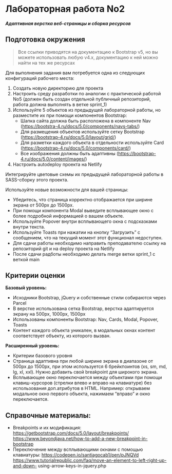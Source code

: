 # Лабораторная работа No2

##### Адаптивная верстка веб-страницы и сборка ресурсов

## Подготовка окружения

> Все ссылки приводятся на документацию к Bootstrap v5, но вы можете использовать любую v4.x, документацию к ней можно найти на тех же ресурсах

Для выполнения задания вам потребуется одна из следующих конфигураций рабочего места:

1.  Создать новую директорию для проекта
2.  Настроить среду разработки по аналогии с практической работой No5 (должен быть создан отдельной публичный репозиторий, работа должна выполнять в ветке sprint_1)
3.  Используйте 5 объектов из предыдущей лабораторной работы, но разместите их при помощи компонентов Bootstrap:
    - Шапка сайта должна быть расположена в компоненте Nav (https://bootstra-4.ru/docs/5.0/components/navs-tabs/)
    - Для размещения объектов используйте сетку Bootstrap (https://bootstrap-4.ru/docs/5.0/layout/grid/)
    - Для разметки каждого объекта в отдельности используйте Card (https://bootstrap-4.ru/docs/5.0/components/card/)
    - Все изображения должны быть адаптивны (https://bootstrap-4.ru/docs/5.0/content/images/)
4.  Настроить autodeploy проекта на Netlify

Интегрируйте цветовые схемы их предыдущей лабораторной работы в SASS-сборку этого проекта.

Используйте новые возможности для вашей страницы:

- Убедитесь, что страница корректно отображается при ширине экрана от 500px до 1500px.
- При помощи компонента Modal выведите всплывающее окно с более подробной информацией о вашем объекте.
- Используйте Popover внутри всплывающего окна с подсказками внутри текста.
- Используйте Toasts при нажатии на кнопку “Загрузить” с сообщением, что на текущий момент этот функционал недоступен.
- Для сдачи работы необходимо направить преподавателю ссылку на репозиторий git и на deploy проекта на Netlify
- После сдачи радботы необходимо делать merge ветки sprint_1 с веткой main

## Критерии оценки

**Базовый уровень:**

- Исходники Bootstrap, jQuery и собственные стили собираются через Parcel
- В верстке использована сетка Bootstrap, верстка адаптируется экрану на 500px, 1000px, 1500px
- Использованы компоненты Bootstrap: Nav, Cards, Modal, Popover, Toasts
- Контент каждого объекта уникален, в модальных окнах контент соответствует объекту, из которого вызван.

**Расширенный уровень:**

- Критерии базового уровня
- Страница адаптивна при любой ширине экрана в диапазоне от 500px до 1500px, при этом используется 6 брейкпоинтов (xs, sm, md, lg, xl, xxl). Нужно добавить свой breakpoint для широкого экрана.
- Всплывающее окно переключается между объектами при помощи клавиш-курсоров (стрелки влево и вправо на клавиатуре) без использования доп.атрибутов в HTML. Например: открываем модальное окно первого объекта, нажимаем “вправо” и окно переключается.

## Справочные материалы:

- Breakpoints и их модификация:
  https://getbootstrap.com/docs/5.0/layout/breakpoints/
  https://www.beyondjava.net/how-to-add-a-new-breakpoint-in-bootstrap
- Переключение между всплывающими окнами с помощью клавиатуры:
  https://codepen.io/santiagocab1/pen/pJNQVd https://www.tutorialrepublic.com/faq/move-an-element-to-left-right-up-and-down- using-arrow-keys-in-jquery.php
